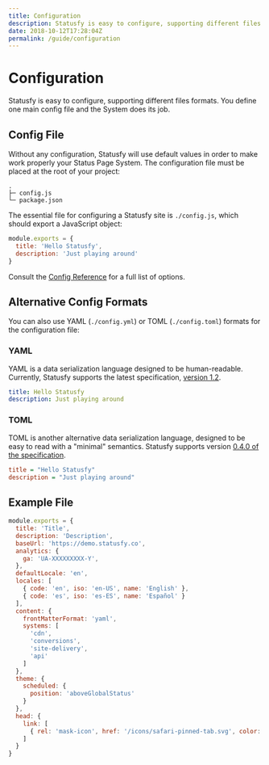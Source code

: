 ```yaml
---
title: Configuration
description: Statusfy is easy to configure, supporting different files formats. You define one main config file and the System does its job.
date: 2018-10-12T17:28:04Z
permalink: /guide/configuration
---
```


# Configuration

Statusfy is easy to configure, supporting different files formats. You define one main config file and the System does its job.

## Config File

Without any configuration, Statusfy will use default values in order to make work properly your Status Page System. The configuration file must be placed at the root of your project:

```
.
├─ config.js
└─ package.json
```

The essential file for configuring a Statusfy site is `./config.js`, which should export a JavaScript object:

``` js
module.exports = {
  title: 'Hello Statusfy',
  description: 'Just playing around'
}
```

Consult the [Config Reference](../config/README.md) for a full list of options.

## Alternative Config Formats

You can also use YAML (`./config.yml`) or TOML (`./config.toml`) formats for the configuration file:

### YAML

YAML is a data serialization language designed to be human-readable. Currently, Statusfy supports the latest specification, [version 1.2](http://yaml.org/spec/1.2/spec.html).

``` yaml
title: Hello Statusfy
description: Just playing around
```

### TOML

TOML is another alternative data serialization language, designed to be easy to read with a "minimal" semantics. Statusfy supports version [0.4.0 of the specification](https://github.com/toml-lang/toml/blob/master/versions/en/toml-v0.4.0.md).

``` ini
title = "Hello Statusfy"
description = "Just playing around"
```


## Example File

```javascript
module.exports = {
  title: 'Title',
  description: 'Description',
  baseUrl: 'https://demo.statusfy.co',
  analytics: {
    ga: 'UA-XXXXXXXXX-Y',
  },
  defaultLocale: 'en',
  locales: [
    { code: 'en', iso: 'en-US', name: 'English' },
    { code: 'es', iso: 'es-ES', name: 'Español' }
  ],
  content: {
    frontMatterFormat: 'yaml',
    systems: [
      'cdn',
      'conversions',
      'site-delivery',
      'api'
    ]
  },
  theme: {
    scheduled: {
      position: 'aboveGlobalStatus'
    }
  },
  head: {
    link: [
      { rel: 'mask-icon', href: '/icons/safari-pinned-tab.svg', color: '#3e4e88' }
    ]
  }
}
```
